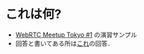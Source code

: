 # これは何?
* [WebRTC Meetup Tokyo #1](http://atnd.org/events/49151) の演習サンプル  
* 回答と書いてある所は[これ](https://codeiq.jp/ace/codeiq_yusuke_naka/q849)の回答．



